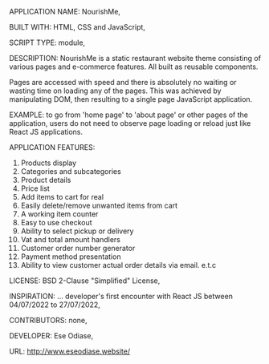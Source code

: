 APPLICATION NAME: NourishMe,

BUILT WITH: HTML, CSS and JavaScript,

SCRIPT TYPE: module,

DESCRIPTION: NourishMe is a static restaurant website theme consisting of various pages and e-commerce features. All built as reusable components. 

Pages are accessed with speed and there is absolutely no waiting or wasting time on loading any of the pages. This was achieved by manipulating DOM, then resulting to a single page JavaScript application.

EXAMPLE: to go from 'home page' to 'about page' or other pages of the application, users do not need to observe page loading or reload just like React JS applications.

APPLICATION FEATURES:
1. Products display
2. Categories and subcategories
3. Product details
4. Price list
5. Add items to cart for real
6. Easily delete/remove unwanted items from cart
7. A working item counter
8. Easy to use checkout
9. Ability to select pickup or delivery
10. Vat and total amount handlers
11. Customer order number generator
12. Payment method presentation
13. Ability to view customer actual order details via email. e.t.c

LICENSE: BSD 2-Clause "Simplified" License,

INSPIRATION: ... developer's first encounter with React JS between 04/07/2022 to 27/07/2022,

CONTRIBUTORS: none,

DEVELOPER: Ese Odiase,

URL: http://www.eseodiase.website/
